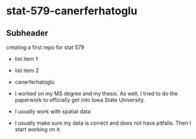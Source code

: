 # stat-579-canerferhatoglu

## Subheader

creating a first repo for stat 579

- list item 1
- list item 2

- canerferhatoglu
- I worked on my MS degree and my thesis. As well, I tried to do the paperwork to officially get into Iowa State University.
- I usually work with spatial data
- I usually make sure my data is correct and does not have pitfalls. Then I start working on it. 

